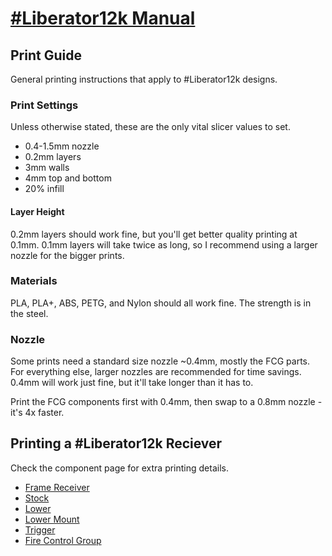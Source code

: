 # [\#Liberator12k Manual](README.md)

## Print Guide
General printing instructions that apply to \#Liberator12k designs.

### Print Settings
Unless otherwise stated, these are the only vital slicer values to set.

  * 0.4-1.5mm nozzle
  * 0.2mm layers
  * 3mm walls
  * 4mm top and bottom
  * 20% infill

#### Layer Height
0.2mm layers should work fine, but you'll get better quality printing at 0.1mm.
0.1mm layers will take twice as long, so I recommend using a larger nozzle for
the bigger prints.

### Materials
PLA, PLA+, ABS, PETG, and Nylon should all work fine. The strength is in the steel.

### Nozzle
Some prints need a standard size nozzle ~0.4mm, mostly the FCG parts.
For everything else, larger nozzles are recommended for time savings.
0.4mm will work just fine, but it'll take longer than it has to.

Print the FCG components first with 0.4mm, then swap to a 0.8mm nozzle - it's 4x
faster.

## Printing a \#Liberator12k Reciever
Check the component page for extra printing details.

* [Frame Receiver](Receiver/Frame.md)
* [Stock](Receiver/Stock.md)
* [Lower](Receiver/Lower/Lower.md)
* [Lower Mount](Receiver/Lower/LowerMount.md)
* [Trigger](Receiver/Lower/Trigger.md)
* [Fire Control Group](Receiver/FCG.md)

